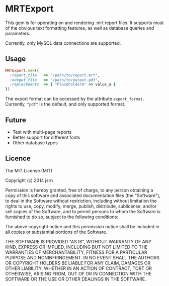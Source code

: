 # MRTExport

This gem is for operating on and rendering .mrt report files. It supports most of the obvious text formatting features, as well as database queries and parameters.

Currently, only MySQL data connections are supported.

## Usage

```ruby
MRTExport.new({
  :report_file   => "/path/to/report.mrt",
  :output_file   => "/path/to/output.pdf",
  :replacements  => { "PlaceholderA" => value_a }
})
```

The export format can be accessed by the attribute `export_format`. Currently, `"pdf"` is the default, and only supported format.

## Future

 - Test with multi-page reports
 - Better support for different fonts
 - Other database types

## Licence

The MIT License (MIT)

Copyright (c) 2014 jsrn

Permission is hereby granted, free of charge, to any person obtaining a copy
of this software and associated documentation files (the "Software"), to deal
in the Software without restriction, including without limitation the rights
to use, copy, modify, merge, publish, distribute, sublicense, and/or sell
copies of the Software, and to permit persons to whom the Software is
furnished to do so, subject to the following conditions:

The above copyright notice and this permission notice shall be included in
all copies or substantial portions of the Software.

THE SOFTWARE IS PROVIDED "AS IS", WITHOUT WARRANTY OF ANY KIND, EXPRESS OR
IMPLIED, INCLUDING BUT NOT LIMITED TO THE WARRANTIES OF MERCHANTABILITY,
FITNESS FOR A PARTICULAR PURPOSE AND NONINFRINGEMENT. IN NO EVENT SHALL THE
AUTHORS OR COPYRIGHT HOLDERS BE LIABLE FOR ANY CLAIM, DAMAGES OR OTHER
LIABILITY, WHETHER IN AN ACTION OF CONTRACT, TORT OR OTHERWISE, ARISING FROM,
OUT OF OR IN CONNECTION WITH THE SOFTWARE OR THE USE OR OTHER DEALINGS IN
THE SOFTWARE.
